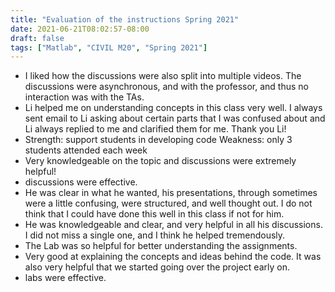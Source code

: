 ```yaml
---
title: "Evaluation of the instructions Spring 2021"
date: 2021-06-21T08:02:57-08:00
draft: false
tags: ["Matlab", "CIVIL M20", "Spring 2021"]
---
```


* I liked how the discussions were also split into multiple videos.
The discussions were asynchronous, and with the professor, and thus no interaction was with the TAs.
* Li helped me on understanding concepts in this class very well. I always sent email to Li asking about
certain parts that I was confused about and Li always replied to me and clarified them for me. Thank
you Li!
* Strength: support students in developing code
Weakness: only 3 students attended each week
* Very knowledgeable on the topic and discussions were extremely helpful!
* discussions were effective.
* He was clear in what he wanted, his presentations, through sometimes were a little confusing, were
structured, and well thought out. I do not think that I could have done this well in this class if not for him.
* He was knowledgeable and clear, and very helpful in all his discussions. I did not miss a single one, and
I think he helped tremendously.
* The Lab was so helpful for better understanding the assignments.
* Very good at explaining the concepts and ideas behind the code. It was also very helpful that we started
going over the project early on.
* labs were effective.